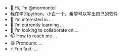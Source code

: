 - 👋 Hi, I’m @mormontqi
- 我在学习python，小白一个，希望可以写出自己的软件
- 👀 I’m interested in ...
- 🌱 I’m currently learning ...
- 💞️ I’m looking to collaborate on ...
- 📫 How to reach me ...
- 😄 Pronouns: ...
- ⚡ Fun fact: ...

<!---
mormontqi/mormontqi is a ✨ special ✨ repository because its `README.md` (this file) appears on your GitHub profile.
You can click the Preview link to take a look at your changes.
--->
